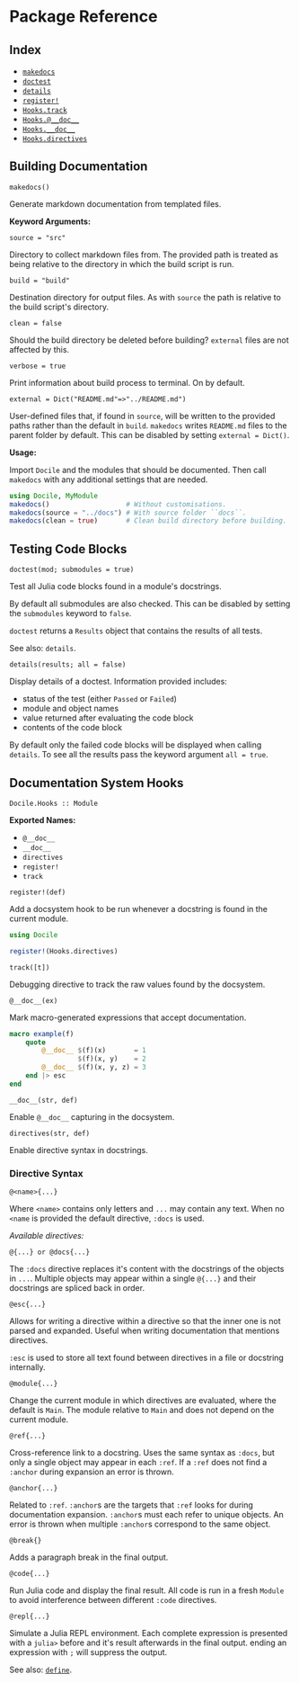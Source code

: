 <!-- Generated by Docile.jl | 2015-09-12T23:23:12 -->

# Package Reference

## Index

  * [`makedocs`](#Docile.Builder.makedocs)
  * [`doctest`](#Docile.Tester.doctest)
  * [`details`](#Docile.Tester.details)
  * [`register!`](#Docile.Hooks.register!)
  * [`Hooks.track`](#Docile.Hooks.track)
  * [`Hooks.@__doc__`](#Docile.Hooks.@__doc__)
  * [`Hooks.__doc__`](#Docile.Hooks.__doc__)
  * [`Hooks.directives`](#Docile.Hooks.directives)

## Building Documentation

<a name="Docile.Builder.makedocs"></a>

```
makedocs()
```

Generate markdown documentation from templated files.

**Keyword Arguments:**

`source = "src"`

Directory to collect markdown files from. The provided path is treated as being relative to the directory in which the build script is run.

`build = "build"`

Destination directory for output files. As with `source` the path is relative to the build script's directory.

`clean = false`

Should the build directory be deleted before building? `external` files are not affected by this.

`verbose = true`

Print information about build process to terminal. On by default.

`external = Dict("README.md"=>"../README.md")`

User-defined files that, if found in `source`, will be written to the provided paths rather than the default in `build`. `makedocs` writes `README.md` files to the parent folder by default. This can be disabled by setting `external = Dict()`.

**Usage:**

Import `Docile` and the modules that should be documented. Then call `makedocs` with any additional settings that are needed.

```jl
using Docile, MyModule
makedocs()                   # Without customisations.
makedocs(source = "../docs") # With source folder ``docs``.
makedocs(clean = true)       # Clean build directory before building.
```

## Testing Code Blocks

<a name="Docile.Tester.doctest"></a>

```
doctest(mod; submodules = true)
```

Test all Julia code blocks found in a module's docstrings.

By default all submodules are also checked. This can be disabled by setting the `submodules` keyword to `false`.

`doctest` returns a `Results` object that contains the results of all tests.

See also: `details`.

<a name="Docile.Tester.details"></a>

```
details(results; all = false)
```

Display details of a doctest. Information provided includes:

  * status of the test (either `Passed` or `Failed`)
  * module and object names
  * value returned after evaluating the code block
  * contents of the code block

By default only the failed code blocks will be displayed when calling `details`. To see all the results pass the keyword argument `all = true`.

## Documentation System Hooks

<a name="Docile.Hooks"></a>

```
Docile.Hooks :: Module
```

**Exported Names:**

  * `@__doc__`
  * `__doc__`
  * `directives`
  * `register!`
  * `track`

<a name="Docile.Hooks.register!"></a>

```
register!(def)
```

Add a docsystem hook to be run whenever a docstring is found in the current module.

```julia
using Docile

register!(Hooks.directives)
```

<a name="Docile.Hooks.track"></a>

```
track([t])
```

Debugging directive to track the raw values found by the docsystem.

<a name="Docile.Hooks.@__doc__"></a>

```
@__doc__(ex)
```

Mark macro-generated expressions that accept documentation.

```julia
macro example(f)
    quote
        @__doc__ $(f)(x)       = 1
                 $(f)(x, y)    = 2
        @__doc__ $(f)(x, y, z) = 3
    end |> esc
end
```

<a name="Docile.Hooks.__doc__"></a>

```
__doc__(str, def)
```

Enable `@__doc__` capturing in the docsystem.

<a name="Docile.Hooks.directives"></a>

```
directives(str, def)
```

Enable directive syntax in docstrings.

<a name="Docile.DocTree.DIRECTIVES"></a>

### Directive Syntax

```
@<name>{...}
```

Where `<name>` contains only letters and `...` may contain any text. When no `<name` is provided the default directive, `:docs` is used.

*Available directives:*

```
@{...} or @docs{...}
```

The `:docs` directive replaces it's content with the docstrings of the objects in `...`. Multiple objects may appear within a single `@{...}` and their docstrings are spliced back in order.

```
@esc{...}
```

Allows for writing a directive within a directive so that the inner one is not parsed and expanded. Useful when writing documentation that mentions directives.

`:esc` is used to store all text found between directives in a file or docstring internally.

```
@module{...}
```

Change the current module in which directives are evaluated, where the default is `Main`. The module relative to `Main` and does not depend on the current module.

```
@ref{...}
```

Cross-reference link to a docstring. Uses the same syntax as `:docs`, but only a single object may appear in each `:ref`. If a `:ref` does not find a `:anchor` during expansion an error is thrown.

```
@anchor{...}
```

Related to `:ref`. `:anchor`s are the targets that `:ref` looks for during documentation expansion. `:anchor`s must each refer to unique objects. An error is thrown when multiple `:anchor`s correspond to the same object.

```
@break{}
```

Adds a paragraph break in the final output.

```
@code{...}
```

Run Julia code and display the final result. All code is run in a fresh `Module` to avoid interference between different `:code` directives.

```
@repl{...}
```

Simulate a Julia REPL environment. Each complete expression is presented with a `julia>` before and it's result afterwards in the final output. ending an expression with `;` will suppress the output.

See also: [`define`](internals.md#Docile.DocTree.define).
